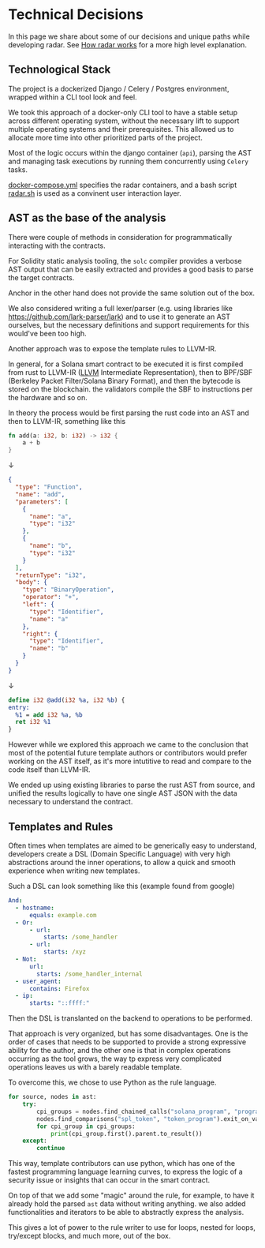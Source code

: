 # Technical Decisions

In this page we share about some of our decisions and unique paths while developing radar. See [How radar works](https://github.com/Auditware/radar/wiki/How-it-Works) for a more high level explanation.

## Technological Stack

The project is a dockerized Django / Celery / Postgres environment, wrapped within a CLI tool look and feel.

We took this approach of a docker-only CLI tool to have a stable setup across different operating system, without the necessary lift to support multiple operating systems and their prerequisites. This allowed us to allocate more time into other prioritized parts of the project.

Most of the logic occurs within the django container (`api`), parsing the AST and managing task executions by running them concurrently using `Celery` tasks.

[docker-compose.yml](https://github.com/Auditware/radar/blob/main/docker-compose.yml) specifies the radar containers, and a bash script [radar.sh](https://github.com/Auditware/radar/blob/main/radar.sh) is used as a convinent user interaction layer.

## AST as the base of the analysis

There were couple of methods in consideration for programmatically interacting with the contracts.

For Solidity static analysis tooling, the `solc` compiler provides a verbose AST output that can be easily extracted and provides a good basis to parse the target contracts.

Anchor in the other hand does not provide the same solution out of the box.

We also considered writing a full lexer/parser (e.g. using libraries like https://github.com/lark-parser/lark) and to use it to generate an AST ourselves, but the necessary definitions and support requirements for this would've been too high.

Another approach was to expose the template rules to LLVM-IR.

In general, for a Solana smart contract to be executed it is first compiled from rust to LLVM-IR ([LLVM](https://llvm.org/docs/LangRef.html) Intermediate Representation), then to BPF/SBF (Berkeley Packet Filter/Solana Binary Format), and then the bytecode is stored on the blockchain. the validators compile the SBF to instructions per the hardware and so on.

In theory the process would be first parsing the rust code into an AST and then to LLVM-IR, something like this
```rust
fn add(a: i32, b: i32) -> i32 {
    a + b
}
```
↓
```json
{
  "type": "Function",
  "name": "add",
  "parameters": [
    {
      "name": "a",
      "type": "i32"
    },
    {
      "name": "b",
      "type": "i32"
    }
  ],
  "returnType": "i32",
  "body": {
    "type": "BinaryOperation",
    "operator": "+",
    "left": {
      "type": "Identifier",
      "name": "a"
    },
    "right": {
      "type": "Identifier",
      "name": "b"
    }
  }
}
```
↓
```llvm
define i32 @add(i32 %a, i32 %b) {
entry:
  %1 = add i32 %a, %b
  ret i32 %1
}
```

However while we explored this approach we came to the conclusion that most of the potential future template authors or contributors would prefer working on the AST itself, as it's more intutitive to read and compare to the code itself than LLVM-IR.

We ended up using existing libraries to parse the rust AST from source, and unified the results logically to have one single AST JSON with the data necessary to understand the contract.

## Templates and Rules

Often times when templates are aimed to be generically easy to understand, developers create a DSL (Domain Specific Language) with very high abstractions around the inner operations, to allow a quick and smooth experience when writing new templates.

Such a DSL can look something like this (example found from google)

```yaml
And:
  - hostname:
      equals: example.com
  - Or:
      - url:
          starts: /some_handler
      - url:
          starts: /xyz
  - Not:
      url:
        starts: /some_handler_internal
  - user_agent:
      contains: Firefox
  - ip:
      starts: "::ffff:"
```

Then the DSL is translanted on the backend to operations to be performed.

That approach is very organized, but has some disadvantages. One is the order of cases that needs to be supported to provide a strong expressive ability for the author, and the other one is that in complex operations occurring as the tool grows, the way tp express very complicated operations leaves us with a barely readable template.

To overcome this, we chose to use Python as the rule language.

```python
for source, nodes in ast:
    try:
        cpi_groups = nodes.find_chained_calls("solana_program", "program", "invoke").exit_on_none()
        nodes.find_comparisons("spl_token", "token_program").exit_on_value()
        for cpi_group in cpi_groups:
            print(cpi_group.first().parent.to_result())
    except:
        continue
```

This way, template contributors can use python, which has one of the fastest programming language learning curves, to express the logic of a security issue or insights that can occur in the smart contract.

On top of that we add some "magic" around the rule, for example, to have it already hold the parsed `ast` data without writing anything. we also added functionalities and iterators to be able to abstractly express the analysis.

This gives a lot of power to the rule writer to use for loops, nested for loops, try/except blocks, and much more, out of the box.